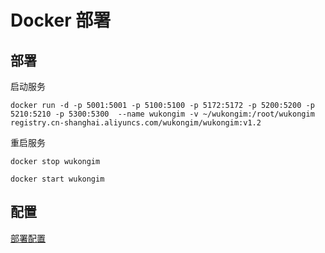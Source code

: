 # Docker 部署


## 部署

启动服务

```shell
docker run -d -p 5001:5001 -p 5100:5100 -p 5172:5172 -p 5200:5200 -p 5210:5210 -p 5300:5300  --name wukongim -v ~/wukongim:/root/wukongim  registry.cn-shanghai.aliyuncs.com/wukongim/wukongim:v1.2

```


重启服务

```shell
docker stop wukongim
```

```shell
docker start wukongim
```



## 配置

[部署配置](/guide/deploy-config)
